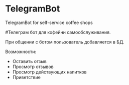 # TelegramBot
TelegramBot for self-service coffee shops

#Телеграм бот для кофейни самообслуживания.

При общении с ботом пользователь добавляется в БД.

Возможности:
- Оставить отзыв
- Просмотр отзывов
- Просмотр действующих напитков
- Приветствие
